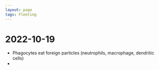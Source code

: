 ```yaml
---
layout: page
tags: Fleeting 
---
```


# 2022-10-19

- Phagocytes eat foreign particles (neutrophils, macrophage, dendritic cells)
- 
